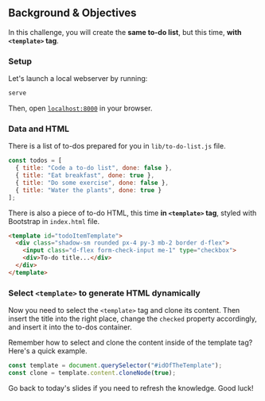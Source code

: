 ## Background & Objectives

In this challenge, you will create the **same to-do list**, but this time, **with `<template>` tag**.

### Setup

Let's launch a local webserver by running:

```bash
serve
```

Then, open [`localhost:8000`](http://localhost:8000) in your browser.

### Data and HTML

There is a list of to-dos prepared for you in `lib/to-do-list.js` file.

```js
const todos = [
  { title: "Code a to-do list", done: false },
  { title: "Eat breakfast", done: true },
  { title: "Do some exercise", done: false },
  { title: "Water the plants", done: true }
];
```

There is also a piece of to-do HTML, this time **in `<template>` tag**, styled with Bootstrap in `index.html` file.

```html
<template id="todoItemTemplate">
  <div class="shadow-sm rounded px-4 py-3 mb-2 border d-flex">
    <input class="d-flex form-check-input me-1" type="checkbox">
    <div>To-do title...</div>
  </div>
</template>
```

### Select `<template>` to generate HTML dynamically

Now you need to select the `<template>` tag and clone its content. Then insert the title into the right place, change the `checked` property accordingly, and insert it into the to-dos container.

Remember how to select and clone the content inside of the template tag? Here's a quick example.

```js
const template = document.querySelector("#idOfTheTemplate");
const clone = template.content.cloneNode(true);
```

Go back to today's slides if you need to refresh the knowledge. Good luck!
